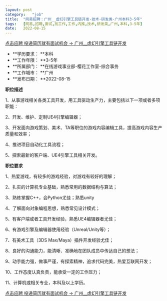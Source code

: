 ```yaml
---
layout:	post
category:	"job"
title:	"网易招聘：广州__虚幻引擎工具链开发-技术-研发类-广州本科3-5年"
tags:	[网易,招聘,面试,找工作,工作,内推,技术,研发类,广州,本科,3-5年]
date:	2022-08-15
---
```


[点击应聘 投递简历就有面试机会 ->  广州__虚幻引擎工具链开发](http://mobile.bole.netease.com/bole/boleDetail?id=38813&employeeId=346f03c3cda5f04c&key=all)



- **学历要求： **本科
- **工作年限： **3-5年
- **所属部门： **在线游戏事业部-樱花工作室-综合事务
- **工作城市： **广州
- **发布日期： **2022-08-15



**职位描述**

1、从事游戏相关各类工具开发，用工具驱动生产力，主要包括以下一项或者多项职能：

2、开发、维护、定制UE4引擎编辑器；

3、开发面向游戏策划、美术、TA等职位的游戏内容编辑工具，提高游戏内容生产质量和效率；

4、推进项目自动化工具流程；

5、探索最新的客户端、UE4引擎工具相关开发。







**职位要求**

1、热爱游戏，有较多的游戏经验，对游戏有较好的理解；

2、扎实的计算机专业基础，熟悉常用的数据结构与算法；

3、熟练掌握C++，会Python尤佳；熟悉unity

4、了解面向对象编程思想，熟悉常见设计模式；

5、有客户端或者工具开发经验，熟悉UE4编辑器者尤佳；

6、有游戏引擎及编辑器使用经验（Unreal/Unity等）；

7、有美术工具（3DS Max/Maya）插件开发经验尤佳；

8、良好的沟通能力，能清晰、准确地在团队成员中传达自己的想法；

9、动手能力强，做事严谨，有探索精神，追求代码完美，热爱互联网开发；

10、工作态度认真负责，能承受一定的工作压力；

11、计算机或相关专业，本科及以上学历。



[点击应聘 投递简历就有面试机会 ->  广州__虚幻引擎工具链开发](http://mobile.bole.netease.com/bole/boleDetail?id=38813&employeeId=346f03c3cda5f04c&key=all)